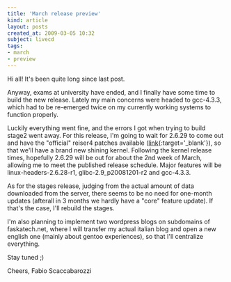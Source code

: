 ```yaml
---
title: 'March release preview'
kind: article
layout: posts
created_at: 2009-03-05 10:32
subject: livecd
tags:
- march
- preview
---
```

Hi all! It's been quite long since last post.

Anyway, exams at university have ended, and I finally have some time to build the new release. Lately my main concerns were headed to gcc-4.3.3, which had to be re-emerged twice on my currently working systems to function properly.

<!--MORE-->

Luckily everything went fine, and the errors I got when trying to build stage2 went away. For this release, I'm going to wait for 2.6.29 to come out and have the "official" reiser4 patches available ([link](http://www.kernel.org/pub/linux/kernel/people/edward/){:target='_blank'}), so that we'll have a brand new shining kernel. Following the kernel release times, hopefully 2.6.29 will be out for about the 2nd week of March, allowing me to meet the published release schedule. Major features will be linux-headers-2.6.28-r1, glibc-2.9_p20081201-r2 and gcc-4.3.3.

As for the stages release, judging from the actual amount of data downloaded from the server, there seems to be no need for one-month updates (afterall in 3 months we hardly have a "core" feature update). If that's the case, I'll rebuild the stages.

I'm also planning to implement two wordpress blogs on subdomains of faskatech.net, where I will transfer my actual italian blog and open a new english one (mainly about gentoo experiences), so that I'll centralize everything.

Stay tuned ;)

Cheers,
Fabio Scaccabarozzi
